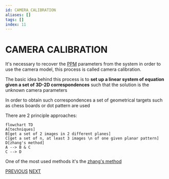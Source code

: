 ```yaml
---
id: CAMERA_CALIBRATION
aliases: []
tags: []
index: 11
---
```


# CAMERA CALIBRATION

It's necessary to recover the [PPM](computer_vision/PERSPECTIVE_PROJECTION_MATRIX.md) parameters from the system in order to use the camera model, this process is called camera calibration.

The basic idea behind this process is to **set up a linear system of equation given a set of 3D-2D correspondences** such that the solution is the unknown camera parameters

In order to obtain such correspondences a set of geometrical targets such as chess boards or dot pattern are used

There are 2 principle approaches:

```mermaid
flowchart TD
A[techniques]
B[get a set of 2 images in 2 different planes]
C[get a set of n, at least 3 images \n of one given planar pattern]
D[zhang's method]
A --> B & C
C --> D
```

One of the most used methods it's the [zhang's method](computer_vision/ZHANG_METHOD.md)

[PREVIOUS](pages/image_formation_acquisition/HOMOGRAPHY.md) [NEXT](computer_vision/pages/image_formation_acquisition/ZHANG_METHOD.md)
